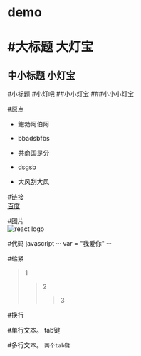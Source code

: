 # demo

#大标题
大灯宝
====

中小标题
小灯宝
----

#小标题
#小灯吧
##小小灯宝
###小小小灯宝

#原点
* 鲍勃阿伯阿
* bbadsbfbs

* 共商国是分
 * dsgsb
 * 大风刮大风
 
#链接</br>
[百度](www.baidu.com)

#图片</br>
![react logo](https://github.com/hudengbao/demo/favicon.ico)



#代码 javascript
···
  var = "我爱你"
···


#缩紧

>1
>>2
>>>3

#换行
</br>

#单行文本。 tab键

#多行文本。 ``两个tab键``

